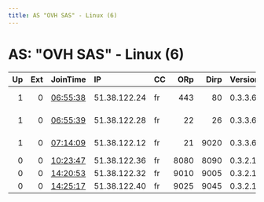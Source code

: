 ```yaml
---
title: AS "OVH SAS" - Linux (6)
---
```


# AS: "OVH SAS" - Linux (6)

|   Up |   Ext | JoinTime                                                                                            | IP           | CC   |   ORp |   Dirp | Version   | Contact               | Nickname         |   eFamMembers |
|-----:|------:|:----------------------------------------------------------------------------------------------------|:-------------|:-----|------:|-------:|:----------|:----------------------|:-----------------|--------------:|
|    1 |     0 | [06:55:38](https://metrics.torproject.org/rs.html#details/813B97B4A4AF98F2014AC740CEE1CA42A03FDDD5) | 51.38.122.24 | fr   |   443 |     80 | 0.3.3.6   | tor at privatesociety | privatesocietyBE |             6 |
|    1 |     0 | [06:55:39](https://metrics.torproject.org/rs.html#details/54D4E9AAF9A4060EC18FC1E738AB1C73DA32965E) | 51.38.122.28 | fr   |    22 |     26 | 0.3.3.6   | tor at privatesociety | privatesocietyCZ |             6 |
|    1 |     0 | [07:14:09](https://metrics.torproject.org/rs.html#details/F0320B08F27D973B193F50AAD53125B594C4D938) | 51.38.122.12 | fr   |    21 |   9020 | 0.3.3.6   | tor at privatesociety | privatesocietyES |             6 |
|    0 |     0 | [10:23:47](https://metrics.torproject.org/rs.html#details/950A2F24F22723F297AE7A6C4D52D27E95B30B52) | 51.38.122.36 | fr   |  8080 |   8090 | 0.3.2.10  | None                  | Unnamed          |             3 |
|    0 |     0 | [14:20:53](https://metrics.torproject.org/rs.html#details/6B5EEC8BA615A909AA86B5F060E9037FA0841CE3) | 51.38.122.32 | fr   |  9010 |   9005 | 0.3.2.10  | None                  | Unnamed          |             3 |
|    0 |     0 | [14:25:17](https://metrics.torproject.org/rs.html#details/764B7E06E7429D57F959EFB168B0A967959A83DF) | 51.38.122.40 | fr   |  9025 |   9045 | 0.3.2.10  | None                  | Unnamed          |             3 |
